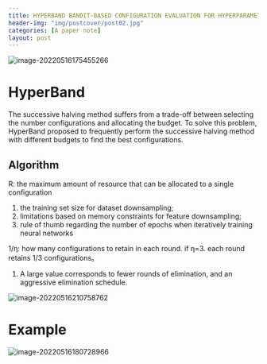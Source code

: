 ```yaml
---
title: HYPERBAND BANDIT-BASED CONFIGURATION EVALUATION FOR HYPERPARAMETER OPTIMIZATION
header-img: "img/postcover/post02.jpg"
categories: [A paper note]
layout: post
---
```




![image-20220516175455266](https://github.com/NLGithubWP/tech-notebook/raw/master/img/a_img_store/image-20220516175455266.png)

# HyperBand

The successive halving method suffers from a trade-off between selecting the number configurations and allocating the budget. To solve this problem, HyperBand proposed to frequently perform the successive halving method with different budgets to find the best configurations.

## Algorithm

R: the maximum amount of resource that can be allocated to a single configuration 

1. the training set size for dataset downsampling; 
2. limitations based on memory constraints for feature downsampling; 
3. rule of thumb regarding the number of epochs when iteratively training neural networks

1/η: how many configurations to retain in each round. if η=3. each round retains 1/3 configurations。

1. A large value corresponds to fewer rounds of elimination, and an aggressive elimination schedule.

![image-20220516210758762](https://github.com/NLGithubWP/tech-notebook/raw/master/img/a_img_store/image-20220516210758762.png)

# Example

![image-20220516180728966](https://github.com/NLGithubWP/tech-notebook/raw/master/img/a_img_store/image-20220516180728966.png)